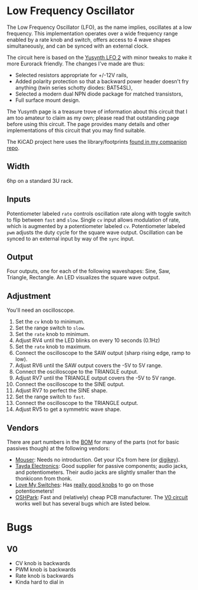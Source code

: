 # Low Frequency Oscillator

The Low Frequency Oscillator (LFO), as the name implies, oscillates at a low frequency. This implementation operates over a wide frequency range enabled by a rate knob and switch, offers access to 4 wave shapes simultaneously, and can be synced with an external clock.

The circuit here is based on the [Yusynth LFO 2](https://yusynth.net/Modular/EN/LFO/VC-LFO2.html) with minor tweaks to make it more Eurorack friendly. The changes I've made are thus:
* Selected resistors appropriate for +/-12V rails,
* Added polarity protection so that a backward power header doesn't fry anything (twin series schotty diodes: BAT54SL),
* Selected a modern dual NPN diode package for matched transistors,
* Full surface mount design.

The Yusynth page is a treasure trove of information about this circuit that I am too amateur to claim as my own; please read that outstanding page before using this circuit. The page provides many details and other implementations of this circuit that you may find suitable.

The KiCAD project here uses the library/footprints [found in my companion repo](https://github.com/thismatters/EurorackKiCAD).

## Width

6hp on a standard 3U rack.

## Inputs

Potentiometer labeled `rate` controls oscillation rate along with toggle switch to flip between `fast` and `slow`. Single `cv` input allows modulation of rate, which is augmented by a potentiometer labeled `cv`. Potentiometer labeled `pwm` adjusts the duty cycle for the square wave output. Oscillation can be synced to an external input by way of the `sync` input.

## Output

Four outputs, one for each of the following waveshapes: Sine, Saw, Triangle, Rectangle.
An LED visualizes the square wave output.

## Adjustment

You'll need an oscilloscope.

1. Set the `cv` knob to minimum.
1. Set the range switch to `slow`.
1. Set the `rate` knob to minimum.
1. Adjust RV4 until the LED blinks on every 10 seconds (0.1Hz)
1. Set the `rate` knob to maximum.
1. Connect the oscilloscope to the SAW output (sharp rising edge, ramp to low).
1. Adjust RV6 until the SAW output covers the -5V to 5V range.
1. Connect the oscilloscope to the TRIANGLE output.
1. Adjust RV7 until the TRIANGLE output covers the -5V to 5V range.
1. Connect the oscilloscope to the SINE output.
1. Adjust RV7 to perfect the SINE shape.
1. Set the range switch to `fast`.
1. Connect the oscilloscope to the TRIANGLE output.
1. Adjust RV5 to get a symmetric wave shape.


## Vendors

There are part numbers in the [BOM](lfo.csv) for many of the parts (not for basic passives though) at the following vendors:

* [Mouser](https://www.mouser.com): Needs no introduction. Get your ICs from here (or [digikey](https://www.digikey.com)).
* [Tayda Electronics](https://www.taydaelectronics.com/): Good supplier for passive components; audio jacks, and potentiometers. Their audio jacks are slightly smaller than the thonkiconn from thonk.
* [Love My Switches](https://lovemyswitches.com/): Has [really good knobs](https://lovemyswitches.com/anodized-aluminum-knob-the-lo-fi-1-4-smooth-shaft-12-5mm-od/) to go on those potentiometers!
* [OSHPark](https://oshpark.com/): Fast and (relatively) cheap PCB manufacturer. The [V0 circuit](https://oshpark.com/shared_projects/wfHu28zj) works well but has several bugs which are listed below.

# Bugs

## V0
* CV knob is backwards
* PWM knob is backwards
* Rate knob is backwards
* Kinda hard to dial in